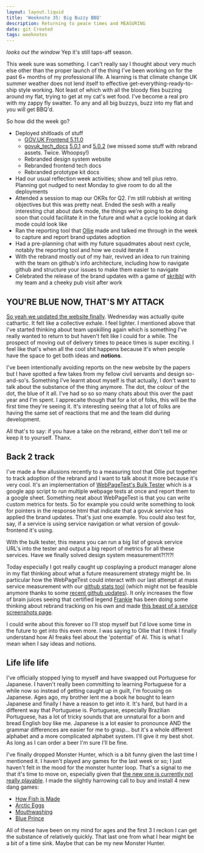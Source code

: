 ```yaml
---
layout: layout.liquid
title: 'Weeknote 35: Big Buzzy BBQ'
description: Returning to peace times and MEASURING
date: git Created
tags: weeknotes
---
```


*looks out the window* Yep it's still taps-aff season.

This week sure was something. I can't really say I thought about very much else other than the proper launch of the thing I've been working on for the past 6+ months of my professional life. A learning is that climate change UK summer weather does not lend itself to effective get-everything-ready-to-ship style working. Not least of which with all the bloody flies buzzing around my flat, trying to get at my cat's wet food. I've become a real pro with my zappy fly swatter. To any and all big buzzys, buzz into my flat and you will get BBQ'd.

So how did the week go?

- Deployed shitloads of stuff
    - [GOV.UK Frontend 5.11.0](https://github.com/alphagov/govuk-frontend/releases/tag/v5.11.0)
    - [govuk_tech_docs](https://github.com/alphagov/tech-docs-gem) [5.0.1](https://github.com/alphagov/tech-docs-gem/releases/tag/v5.0.1) and [5.0.2](https://github.com/alphagov/tech-docs-gem/releases/tag/v5.0.2) (we missed some stuff with rebrand assets. Twice. Whoopsy!)
    - Rebranded design system website
    - Rebranded frontend tech docs
    - Rebranded prototype kit docs
- Had our usual reflection week activities; show and tell plus retro. Planning got nudged to next Monday to give room to do all the deployments
- Attended a session to map our OKRs for Q2. I'm still rubbish at writing objectives but this was pretty neat. Ended the sesh with a really interesting chat about dark mode, the things we're going to be doing soon that could facilitate it in the future and what a cycle looking at dark mode could look like
- Ran the reporting tool that [Ollie](https://obyford.com/) made and talked me through in the week to capture and report brand updates adoption
- Had a pre-planning chat with my future squadmates about next cycle, notably the reporting tool and how we could iterate it
- With the rebrand mostly out of my hair, revived an idea to run training with the team on github's info architecture, including how to navigate github and structure your issues to make them easier to navigate
- Celebrated the release of the brand updates with a game of [skribbl](https://skribbl.io/) with my team and a cheeky pub visit after work

## YOU'RE BLUE NOW, THAT'S MY ATTACK

[So yeah we updated the website finally](https://www.gov.uk/guidance/changes-to-govuk). Wednesday was actually quite cathartic. It felt like a collective exhale. I feel lighter. I mentioned above that I've started thinking about team upskilling again which is something I've really wanted to return to but haven't felt like I could for a while. The prospect of moving out of delivery times to peace times is super exciting. I feel like that's when all the cool shit happens because it's when people have the space to get both ideas and **notions**.

I've been intentionally avoiding reports on the new website by the papers but I have spotted a few takes from my fellow civil servants and design so-and-so's. Something I've learnt about myself is that actually, I don't want to talk about the substance of the thing anymore. The dot, the colour of the dot, the blue of it all. I've had so so so many chats about this over the past year and I'm spent. I apprecaite though that for a lot of folks, this will be the first time they're seeing it. It's interesting seeing that a lot of folks are having the same set of reactions that me and the team did during development.

All that's to say: if you have a take on the rebrand, either don't tell me or keep it to yourself. Thanx.

## Back 2 track

I've made a few allusions recently to a measuring tool that Ollie put together to track adoption of the rebrand and I want to talk about it more because it's very cool. It's an implementation of [WebPageTest's Bulk Tester](https://github.com/catchpoint/webpagetest.bulk-tester/) which is a google app script to run multiple webpage tests at once and report them to a google sheet. Something neat about WebPageTest is that you can write custom metrics for tests. So for example you could write something to look for pointers in the response html that indicate that a govuk service has applied the brand updates. That's just one example. You could also test for, say, if a service is using service navigation or what version of govuk-frontend it's using.

With the bulk tester, this means you can run a big list of govuk service URL's into the tester and output a big report of metrics for all these services. Have we finally solved design system measurement?!?!?!

Today especially I got really caught up cosplaying a product manager alone in my flat thinking about what a future measurement strategy might be. In particular how the WebPageTest could interact with our last attempt at mass service measurement with our [github stats tool](https://github.com/alphagov/design-system-github-stats) (which might not be feasible anymore thanks to some [recent github updates](https://github.blog/changelog/2025-06-17-dependency-graph-now-defaults-to-off/)). It only increases the flow of brain juices seeing that certified legend [Frankie](https://www.frankieroberto.com/) has been doing some thinking about rebrand tracking on his own and made [this beast of a service screenshots page](https://govuk-digital-services.herokuapp.com/screenshots).

I could write about this forever so I'll stop myself but I'd love some time in the future to get into this even more. I was saying to Ollie that I think I finally understand how AI freaks feel about the 'potential' of AI. This is what I mean when I say ideas and notions.

## Life life life

I've officially stopped lying to myself and have swapped out Portuguese for Japanese. I haven't really been committing to learning Portuguese for a while now so instead of getting caught up in guilt, I'm focusing on Japanese. Ages ago, my brother lent me a book he bought to learn Japanese and finally I have a reason to get into it. It's hard, but hard in a different way that Portuguese is. Portuguese, especially Brazilian Portuguese, has a lot of tricky sounds that are unnatural for a born and bread English boy like me. Japanese is a lot easier to pronounce AND the grammar differences are easier for me to grasp... but it's a whole different alphabet and a more complicated alphabet system. I'll give it my best shot. As long as I can order a beer I'm sure I'll be fine.

I've finally dropped Monster Hunter, which is a bit funny given the last time I mentioned it. I haven't played any games for the last week or so; I just haven't felt in the mood for the monster hunter loop. That's a signal to me that it's time to move on, especially given that [the new one is currently not really playable](https://www.gamesradar.com/games/monster-hunter/monster-hunter-wilds-is-getting-more-pc-improvements-but-they-dont-seem-to-address-the-cpu-issues-tanking-the-games-performance/). I made the slightly harrowing call to buy and install 4 new dang games:

- [How Fish is Made](https://store.steampowered.com/app/1854430/How_Fish_Is_Made/)
- [Arctic Eggs](https://store.steampowered.com/app/2763670/Arctic_Eggs/)
- [Mouthwashing](https://store.steampowered.com/app/2475490/Mouthwashing/)
- [Blue Prince](https://www.blueprincegame.com/)

All of these have been on my mind for ages and the first 3 I reckon I can get the substance of relatively quickly. That last one from what I hear might be a bit of a time sink. Maybe that can be my new Monster Hunter.